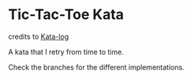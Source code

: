# Tic-Tac-Toe Kata

credits to [Kata-log](https://kata-log.rocks/tic-tac-toe-kata)

A kata that I retry from time to time.

Check the branches for the different implementations.